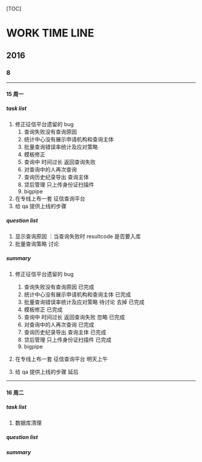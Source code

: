 [TOC]

# WORK TIME LINE
## 2016
### 8
-----
#### 15 周一
##### task list

1. 修正征信平台遗留的 bug 
    1. 查询失败没有查询原因
    1. 统计中心没有展示申请机构和查询主体
    1. 批量查询错误率统计及应对策略
    1. 模板修正 
    1. 查询中 时间过长 返回查询失败
    1. 对查询中的人再次查询 
    1. 查询历史纪录导出  查询主体
    1. 贷后管理 只上传身份证扫描件
    1. bigpipe
1. 在专线上布一套 征信查询平台
1. 给 qa 提供上线的步骤

##### question list

1. 显示查询原因 ：当查询失败时 resultcode 是否要入库
1. 批量查询策略 讨论

##### summary

1. 修正征信平台遗留的 bug 
    1. 查询失败没有查询原因 
    已完成 
    1. 统计中心没有展示申请机构和查询主体 
    已完成
    1. 批量查询错误率统计及应对策略 
    待讨论 去掉 已完成
    1. 模板修正 
    已完成
    1. 查询中 时间过长 返回查询失败
    忽略 已完成
    1. 对查询中的人再次查询 
    已完成
    1. 查询历史纪录导出  查询主体 
    已完成
    1. 贷后管理 只上传身份证扫描件
    已完成
    1. bigpipe

1. 在专线上布一套 征信查询平台
明天上午
1. 给 qa 提供上线的步骤
延后

-----

#### 16 周二

##### task list

1. 数据库清理



##### question list

##### summary
